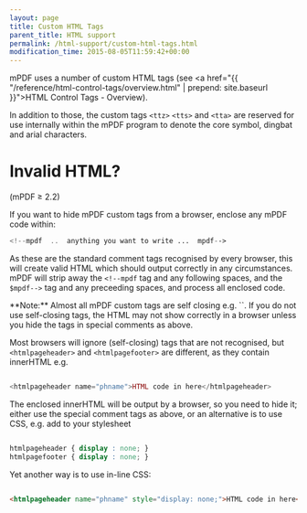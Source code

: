 ```yaml
---
layout: page
title: Custom HTML Tags
parent_title: HTML support
permalink: /html-support/custom-html-tags.html
modification_time: 2015-08-05T11:59:42+00:00
---
```


mPDF uses a number of custom HTML tags (see
<a href="{{ "/reference/html-control-tags/overview.html" | prepend: site.baseurl }}">HTML Control Tags - Overview</a>).

In addition to those, the custom tags `<ttz>` `<tts>` and `<tta>` are reserved for use internally within
the mPDF program to denote the core symbol, dingbat and arial characters.

# Invalid HTML?

(mPDF &ge; 2.2)

If you want to hide mPDF custom tags from a browser, enclose any mPDF code within:

```php
<!--mpdf  ..  anything you want to write ...  mpdf-->

```

As these are the standard comment tags recognised by every browser, this will create valid HTML which should output
correctly in any circumstances. mPDF will strip away the `<!--mpdf` tag and any
following spaces, and the `$mpdf-->` tag and any preceeding spaces, and process all
enclosed code.

<div class="alert alert-info" role="alert" markdown="1">
  **Note:** Almost all mPDF custom tags are self closing e.g. `<pagebreak />`. If you do not use
  self-closing tags, the HTML may not show correctly in a browser unless you hide the tags in special comments as above.
</div>

Most browsers will ignore (self-closing) tags that are not recognised, but `<htmlpageheader>` and
`<htmlpagefooter>` are different, as they contain innerHTML e.g.

```php

<htmlpageheader name="phname">HTML code in here</htmlpageheader>

```

The enclosed innerHTML will be output by a browser, so you need to hide it; either use the special comment
tags as above, or an alternative is to use CSS, e.g. add to your stylesheet

```css

htmlpageheader { display : none; }
htmlpagefooter { display : none; }

```

Yet another way is to use in-line CSS:

```html

<htmlpageheader name="phname" style="display: none;">HTML code in here</htmlpageheader>

```

